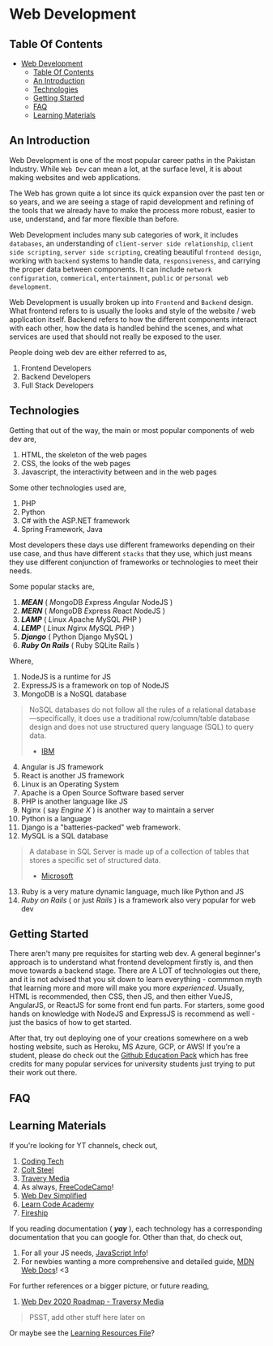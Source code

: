 # Web Development

## Table Of Contents
- [Web Development](#web-development)
  - [Table Of Contents](#table-of-contents)
  - [An Introduction](#an-introduction)
  - [Technologies](#technologies)
  - [Getting Started](#getting-started)
  - [FAQ](#faq)
  - [Learning Materials](#learning-materials)

## An Introduction

Web Development is one of the most popular career paths in the Pakistan Industry. 
While `Web Dev` can mean a lot, at the surface level, it is about making websites and web applications.

The Web has grown quite a lot since its quick expansion over the past ten or so years, and we are seeing
a stage of rapid development and refining of the tools that we already have to make the process more
robust, easier to use, understand, and far more flexible than before.

Web Development includes many sub categories of work, it includes `databases`, an understanding of 
`client-server side relationship`, `client side scripting`, `server side scripting`, creating beautiful `frontend
design`, working with `backend` systems to handle data, `responsiveness`, and carrying the proper data between components.
It can include `network configuration`, `commerical`, `entertainment`, `public` or `personal web development`.

Web Development is usually broken up into `Frontend` and `Backend` design. What frontend refers to is usually the looks and style of the website / web application itself. Backend refers to how the different components interact with each other, how the data is handled behind the scenes, and what services are used that should not really be exposed to the user.

People doing web dev are either referred to as,

1. Frontend Developers
2. Backend Developers
3. Full Stack Developers

## Technologies

Getting that out of the way, the main or most popular components of web dev are,

1. HTML, the skeleton of the web pages
2. CSS, the looks of the web pages
3. Javascript, the interactivity between and in the web pages

Some other technologies used are,
1. PHP
2. Python
3. C# with the ASP.NET framework
4. Spring Framework, Java 

Most developers these days use different frameworks depending on their use case, and thus have different `stacks` that they use, which just means they use different conjunction of frameworks or technologies to meet their needs.

Some popular stacks are,
1. ***MEAN*** ( *M*ongoDB *E*xpress *A*ngular *N*odeJS )
2. ***MERN*** ( *M*ongoDB *E*xpress *R*eact *N*odeJS )
3. ***LAMP*** ( *L*inux *A*pache *M*ySQL *P*HP )
4. ***LEMP*** ( *L*inux *N*ginx *M*ySQL *P*HP )
5. ***Django*** ( Python Django MySQL )
6. ***Ruby On Rails*** ( Ruby SQLite Rails )

Where,
1. NodeJS is a runtime for JS
2. ExpressJS is a framework on top of NodeJS
3. MongoDB is a NoSQL database

> NoSQL databases do not follow all the rules of a relational database —specifically, it does use a traditional row/column/table database design and does not use structured query language (SQL) to query data.
> - [IBM](https://www.ibm.com/cloud/learn/nosql-databases)

4. Angular is JS framework
5. React is another JS framework
6. Linux is an Operating System
7. Apache is a Open Source Software based server
8. PHP is another language like JS
9. Nginx ( say *Engine X* ) is another way to maintain a server
10. Python is a language
11. Django is a "batteries-packed" web framework.
12. MySQL is a SQL database

> A database in SQL Server is made up of a collection of tables that stores a specific set of structured data.
> - [Microsoft](https://docs.microsoft.com/en-us/sql/relational-databases/databases/databases?view=sql-server-ver15)

13. Ruby is a very mature dynamic language, much like Python and JS
14. *Ruby on Rails* ( or just *Rails* ) is a framework also very popular for web dev

## Getting Started

There aren't many pre requisites for starting web dev. A general beginner's approach is to understand what frontend development firstly is, and then move towards a backend stage. There are A LOT of technologies out there, and it is not advised that you sit down to learn everything - commmon myth that learning more and more will make you more *experienced*. Usually, HTML is recommended, then CSS, then JS, and then either VueJS, AngularJS, or ReactJS for some front end fun parts. For starters, some good hands on knowledge with NodeJS and ExpressJS is recommend as well - just the basics of how to get started. 

After that, try out deploying one of your creations somewhere on a web hosting website, such as Heroku, MS Azure, GCP, or AWS! If you're a student, please do check out the [Github Education Pack](education.github.com) which has free credits for many popular services for university students just trying to put their work out there.

## FAQ

## Learning Materials

If you're looking for YT channels, check out,

1. [Coding Tech](https://www.youtube.com/channel/UCtxCXg-UvSnTKPOzLH4wJaQ)
2. [Colt Steel](https://www.youtube.com/channel/UCrqAGUPPMOdo0jfQ6grikZw)
3. [Travery Media](https://www.youtube.com/user/TechGuyWeb)
4. As always, [FreeCodeCamp](https://www.youtube.com/channel/UC8butISFwT-Wl7EV0hUK0BQ)!
5. [Web Dev Simplified](https://www.youtube.com/channel/UCFbNIlppjAuEX4znoulh0Cw)
6. [Learn Code Academy](https://www.youtube.com/user/learncodeacademy)
7. [Fireship](https://www.youtube.com/channel/UCsBjURrPoezykLs9EqgamOA)

If you reading documentation ( ***yay*** ), each technology has a corresponding documentation that you can google for. Other than that, do check out,

1. For all your JS needs, [JavaScript Info](https://javascript.info/)!
2. For newbies wanting a more comprehensive and detailed guide, [MDN Web Docs](https://developer.mozilla.org/en-US/docs/Learn/Getting_started_with_the_web)! <3

For further references or a bigger picture, or future reading,

1. [Web Dev 2020 Roadmap - Traversy Media](https://www.youtube.com/watch?v=0pThnRneDjw&t=3792s)

> PSST, add other stuff here later on

Or maybe see the [Learning Resources File](https://github.com/Software-Development-Pakistan/Software-Development-Pakistan.github.io/blob/saif/Content/Learning-resources.md)?